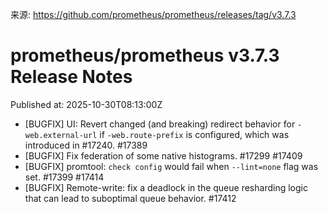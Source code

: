 来源: https://github.com/prometheus/prometheus/releases/tag/v3.7.3

# prometheus/prometheus v3.7.3 Release Notes

Published at: 2025-10-30T08:13:00Z

* [BUGFIX] UI: Revert changed (and breaking) redirect behavior for `-web.external-url` if `-web.route-prefix` is configured, which was introduced in #17240. #17389
* [BUGFIX] Fix federation of some native histograms. #17299 #17409
* [BUGFIX] promtool: `check config` would fail when `--lint=none` flag was set. #17399 #17414
* [BUGFIX] Remote-write: fix a deadlock in the queue resharding logic that can lead to suboptimal queue behavior. #17412
